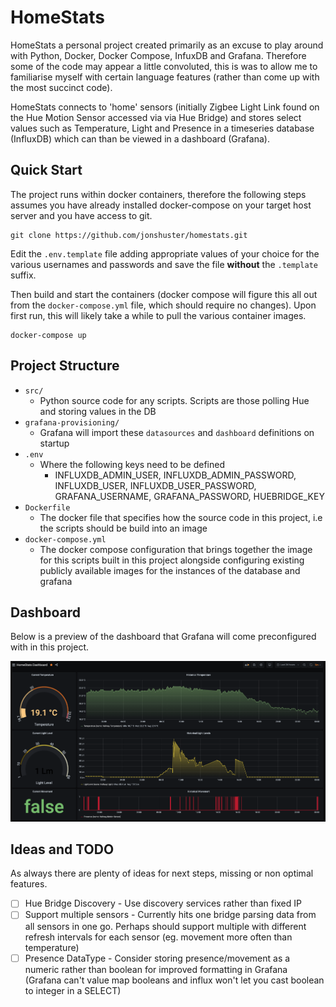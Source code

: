 # HomeStats
HomeStats a personal project created primarily as an excuse to play around with Python, Docker, Docker Compose, InfuxDB and Grafana. Therefore some of the code may appear a little convoluted, this is was to allow me to familiarise myself with certain language features (rather than come up with the most succinct code).

HomeStats connects to 'home' sensors (initially Zigbee Light Link found on the Hue Motion Sensor accessed via via Hue Bridge) and stores select values such as Temperature, Light and Presence in a timeseries database (InfluxDB) which can than be viewed in a dashboard (Grafana).

## Quick Start
The project runs within docker containers, therefore the following steps assumes you have already installed docker-compose on your target host server and you have access to git.

```shell
git clone https://github.com/jonshuster/homestats.git
```
Edit the `.env.template` file adding appropriate values of your choice for the various usernames and passwords and save the file __without__ the `.template` suffix. 

Then build and start the containers (docker compose will figure this all out from the `docker-compose.yml` file, which should require no changes). Upon first run, this will likely take a while to pull the various container images.

```shell
docker-compose up
```

## Project Structure
- `src/`
    - Python source code for any scripts. Scripts are those polling Hue and storing values in the DB
- `grafana-provisioning/`
    - Grafana will import these `datasources` and `dashboard` definitions on startup 
- `.env`
    - Where the following keys need to be defined 
        - INFLUXDB_ADMIN_USER, INFLUXDB_ADMIN_PASSWORD, INFLUXDB_USER, INFLUXDB_USER_PASSWORD, GRAFANA_USERNAME, GRAFANA_PASSWORD, HUEBRIDGE_KEY
- `Dockerfile`
    - The docker file that specifies how the source code in this project, i.e the scripts should be build into an image
- `docker-compose.yml`
    - The docker compose configuration that brings together the image for this scripts built in this project alongside configuring existing publicly available images for the instances of the database and grafana

## Dashboard
Below is a preview of the dashboard that Grafana will come preconfigured with in this project.

![Preview of Grafana Dashboard](docs/HomeStatsDashboard.png)

## Ideas and TODO
As always there are plenty of ideas for next steps, missing or non optimal features.
- [ ] Hue Bridge Discovery - Use discovery services rather than fixed IP
- [ ] Support multiple sensors - Currently hits one bridge parsing data from all sensors in one go. Perhaps should support multiple with different refresh intervals for each sensor (eg. movement more often than temperature)
- [ ] Presence DataType - Consider storing presence/movement as a numeric rather than boolean for improved formatting in Grafana (Grafana can't value map booleans and influx won't let you cast boolean to integer in a SELECT)
